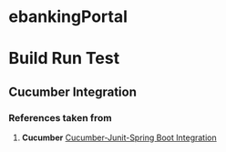 # ebankingPortal





# Build Run Test

## Cucumber Integration




### References taken from
1. **Cucumber** [Cucumber-Junit-Spring Boot Integration](https://sergiomartinrubio.com/articles/cucumber-a-bdd-framework-for-java-and-spring/)
